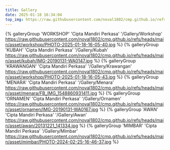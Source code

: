 ```yaml
---
title: Gallery
date: 2025-01-18 16:34:04
top_img: https://raw.githubusercontent.com/noval1802/cmp.github.io/refs/heads/main/asset/kubah/avawater.jpg
---
```

{% galleryGroup 'WORKSHOP' 'Cipta Mandiri Perkasa' '/Gallery/Workshop' https://raw.githubusercontent.com/noval1802/cmp.github.io/refs/heads/main/asset/workshop/PHOTO-2025-01-18-16-05-40.jpg %}
{% galleryGroup 'KUBAH' 'Cipta Mandiri Perkasa' '/Gallery/Kubah' https://raw.githubusercontent.com/noval1802/cmp.github.io/refs/heads/main/asset/kubah/IMG-20190131-WA0147.jpg %}
{% galleryGroup 'KRAWANGAN' 'Cipta Mandiri Perkasa' '/Gallery/Krawangan' https://raw.githubusercontent.com/noval1802/cmp.github.io/refs/heads/main/asset/workshop/PHOTO-2025-01-18-16-05-43.jpg %}
{% galleryGroup 'MENARA' 'Cipta Mandiri Perkasa' '/Gallery/Menara' https://raw.githubusercontent.com/noval1802/cmp.github.io/refs/heads/main/asset/menara/FB_IMG_1548860931411.jpg %}
{% galleryGroup 'ORNAMEN' 'Cipta Mandiri Perkasa' '/Gallery/Ornamen' https://raw.githubusercontent.com/noval1802/cmp.github.io/refs/heads/main/asset/ornamen/IMG-20190131-WA0167.jpg %}
{% galleryGroup 'AWAN' 'Cipta Mandiri Perkasa' '/Gallery/Awan' https://raw.githubusercontent.com/noval1802/cmp.github.io/refs/heads/main/asset/awan/20131221_141334.jpg %}
{% galleryGroup 'MIMBAR' 'Cipta Mandiri Perkasa' '/Gallery/Mimbar' https://raw.githubusercontent.com/noval1802/cmp.github.io/refs/heads/main/asset/mimbar/PHOTO-2024-02-25-16-46-37.jpg %}